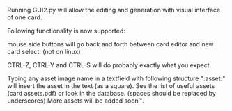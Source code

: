 Running GUI2.py will allow the editing and generation with visual interface of one card.

Following functionality is now supported:

mouse side buttons will go back and forth between card editor and new card select. (not on linux)

CTRL-Z, CTRL-Y and CTRL-S will do probably exactly what you expect.

Typing any asset image name in a textfield with following structure ":asset:" will insert the asset in the text (as a square). See the list of useful assets (card assets.pdf) or look in the database. (spaces should be replaced by underscores)
More assets will be added soon™.
